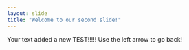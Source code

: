 ```yaml
---
layout: slide
title: "Welcome to our second slide!"
---
```

Your text
added a new TEST!!!!!
Use the left arrow to go back!
